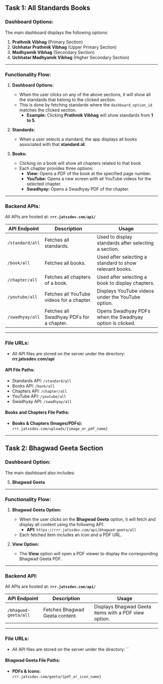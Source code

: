 ## **Task 1: All Standards Books**

### **Dashboard Options:**

The main dashboard displays the following options:

1. **Prathmik Vibhag** (Primary Section)
2. **Uchhatar Prathmik Vibhag** (Upper Primary Section)
3. **Madhyamik Vibhag** (Secondary Section)
4. **Uchhatar Madhyamik Vibhag** (Higher Secondary Section)

---

### **Functionality Flow:**

1. **Dashboard Options:**

   - When the user clicks on any of the above sections, it will show all the standards that belong to the clicked section.
   - This is done by fetching standards where the `dashboard_option_id` matches the clicked section.
     - **Example:** Clicking **Prathmik Vibhag** will show standards from **1 to 5**.

2. **Standards:**

   - When a user selects a standard, the app displays all books associated with that **standard.id**.

3. **Books:**

   - Clicking on a book will show all chapters related to that book.
   - Each chapter provides three options:
     - **View:** Opens a PDF of the book at the specified page number.
     - **YouTube:** Opens a new screen with all YouTube videos for the selected chapter.
     - **Swadhyay:** Opens a Swadhyay PDF of the chapter.

---

### **Backend APIs:**

All APIs are hosted at: **`rrr.jatssdev.com/api/`**

| **API Endpoint** | **Description**                           | **Usage**                                                |
| ---------------- | ----------------------------------------- | -------------------------------------------------------- |
| `/standard/all`  | Fetches all standards.                    | Used to display standards after selecting a section.     |
| `/book/all`      | Fetches all books.                        | Used after selecting a standard to show relevant books.  |
| `/chapter/all`   | Fetches all chapters of a book.           | Used after selecting a book to display chapters.         |
| `/youtube/all`   | Fetches all YouTube videos for a chapter. | Displays YouTube videos under the YouTube option.        |
| `/swadhyay/all`  | Fetches all Swadhyay PDFs for a chapter.  | Opens Swadhyay PDFs when the Swadhyay option is clicked. |

---

### **File URLs:**

- All API files are stored on the server under the directory: **rrr.jatssdev.com/api**

#### **API File Paths:**

- Standards API: `/standard/all`
- Books API: `/book/all`
- Chapters API: `/chapter/all`
- YouTube API: `/youtube/all`
- Swadhyay API: `/swadhyay/all`

#### **Books and Chapters File Paths:**

- **Books & Chapters (Images/PDFs):**\
  `rrr.jatssdev.com/uploads/{image_or_pdf_name}`





---

## **Task 2: Bhagwad Geeta Section**

### **Dashboard Option:**

The main dashboard also includes:

5. **Bhagwad Geeta**

---

### **Functionality Flow:**

1. **Bhagwad Geeta Option:**

   - When the user clicks on the **Bhagwad Geeta** option, it will fetch and display all content using the following API:
     - **API:** `https://rrr.jatssdev.com/api/bhagwad-geeta/all`
   - Each fetched item includes an icon and a PDF URL.

2. **View Option:**

   - The **View** option will open a PDF viewer to display the corresponding Bhagwad Geeta PDF.

---

### **Backend API:**

All APIs are hosted at: **`rrr.jatssdev.com/api/`**

| **API Endpoint**     | **Description**                | **Usage**                                            |
| -------------------- | ------------------------------ | ---------------------------------------------------- |
| `/bhagwad-geeta/all` | Fetches Bhagwad Geeta content. | Displays Bhagwad Geeta items with a PDF view option. |

---

### **File URLs:**

- All API files are stored on the server under the directory: \`\`

#### **Bhagwad Geeta File Paths:**

- **PDFs & Icons:**\
  `rrr.jatssdev.com/geeta/{pdf_or_icon_name}`
